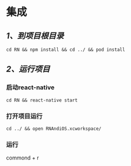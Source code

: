 # 集成

## _1、到项目根目录_

`cd RN && npm install && cd ../ && pod install` 

## _2、运行项目_

### 启动react-native

`cd RN && react-native start`

### 打开项目运行

`cd ../ && open RNAndiOS.xcworkspace/`

### 运行

commond + r





